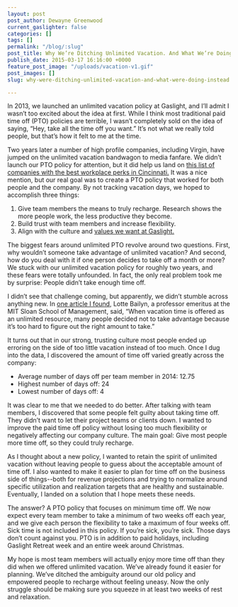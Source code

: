 ```yaml
---
layout: post
post_author: Dewayne Greenwood
current_gaslighter: false
categories: []
tags: []
permalink: "/blog/:slug"
post_title: Why We’re Ditching Unlimited Vacation. And What We’re Doing Instead
publish_date: 2015-03-17 16:16:00 +0000
feature_post_image: "/uploads/vacation-v1.gif"
post_images: []
slug: why-were-ditching-unlimited-vacation-and-what-were-doing-instead

---
```

In 2013, we launched an unlimited vacation policy at Gaslight, and I’ll admit I wasn’t too excited about the idea at first. While I think most traditional paid time off (PTO) policies are terrible, I wasn’t completely sold on the idea of saying, “Hey, take all the time off you want.” It’s not what we really told people, but that’s how it felt to me at the time.  

Two years later a number of high profile companies, including Virgin, have jumped on the unlimited vacation bandwagon to media fanfare. We didn’t launch our PTO policy for attention, but it did help us land on [this list of companies with the best workplace perks in Cincinnati.](http://www.soapboxmedia.com/features/081914-cincinnatis-best-workplace-perks.aspx) It was a nice mention, but our real goal was to create a PTO policy that worked for both people and the company. By not tracking vacation days, we hoped to accomplish three things:

1. Give team members the means to truly recharge. Research shows the more people work, the less productive they become.
2. Build trust with team members and increase flexibility.
3. Align with the culture and [values we want at Gaslight.](https://teamgaslight.com/about)

The biggest fears around unlimited PTO revolve around two questions. First, why wouldn’t someone take advantage of unlimited vacation? And second, how do you deal with it if one person decides to take off a month or more? We stuck with our unlimited vacation policy for roughly two years, and these fears were totally unfounded. In fact, the only real problem took me by surprise: People didn’t take enough time off. 

I didn’t see that challenge coming, but apparently, we didn’t stumble across anything new. In [one article I found](http://spectrum.mit.edu/continuum/unlimited-vacation-time-too-much-of-a-good-thing/), Lotte Bailyn, a professor emeritus at the MIT Sloan School of Management,  said, “When vacation time is offered as an unlimited resource, many people decided not to take advantage because it’s too hard to figure out the right amount to take.”

It turns out that in our strong, trusting culture most people ended up erroring on the side of too little vacation instead of too much. Once I dug into the data, I discovered the amount of time off varied greatly across the company:

+ Average number of days off per team member in 2014: 12.75 
+ Highest number of days off: 24
+ Lowest number of days off: 4 

It was clear to me that we needed to do better. After talking with team members, I discovered that some people felt guilty about taking time off. They didn’t want to let their project teams or clients down. I wanted to improve the paid time off policy without losing too much flexibility or negatively affecting our company culture. The main goal: Give most people more time off, so they could truly recharge. 

As I thought about a new policy, I wanted to retain the spirit of unlimited vacation without leaving people to guess about the acceptable amount of time off. I also wanted to make it easier to plan for time off on the business side of things--both for revenue projections and trying to normalize around specific utilization and realization targets that are healthy and sustainable. Eventually, I landed on a solution that I hope meets these needs.

The answer? A PTO policy that focuses on minimum time off. We now expect every team member to take a minimum of two weeks off each year, and we give each person the flexibility to take a maximum of four weeks off. Sick time is not included in this policy. If you’re sick, you’re sick. Those days don’t count against you. PTO is in addition to paid holidays, including Gaslight Retreat week and an entire week around Christmas. 

My hope is most team members will actually enjoy more time off than they did when we offered unlimited vacation. We’ve already found it easier for planning. We’ve ditched the ambiguity around our old policy and empowered people to recharge without feeling uneasy. Now the only struggle should be making sure you squeeze in at least two weeks of rest and relaxation. 
